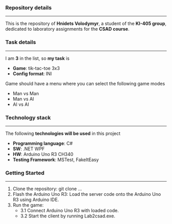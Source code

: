 ### Repository details
---
This is the repository of **Hnidets Volodymyr**, a student of the **KI-405 group**, dedicated to laboratory assignments for the **CSAD course**.
### Task details
---
I am **3** in the list, so **my task** is
* **Game**: tik-tac-toe 3x3 
* **Config format**: INI

Game should have a menu where you can select the following game modes
* Man vs Man
* Man vs AI
* AI vs AI
### Technology stack
---
The following **technologies will be used** in this project
* **Programming language**: C#
* **SW**: .NET WPF
* **HW**: Arduino Uno R3 CH340
* **Testing Framework**: MSTest, FakeItEasy
### Getting Started
---
1. Clone the repository: git clone ...
2. Flash the Arduino Uno R3: Load the server code onto the Arduino Uno R3 using Arduino IDE.
3. Run the game:
   * 3.1 Connect Arduino Uno R3 with loaded code.
   * 3.2 Start the client by running Lab2csad.exe.
